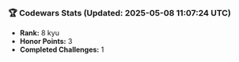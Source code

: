 ### 🏆 Codewars Stats (Updated: 2025-05-08 11:07:24 UTC)

- **Rank:** 8 kyu
- **Honor Points:** 3
- **Completed Challenges:** 1
